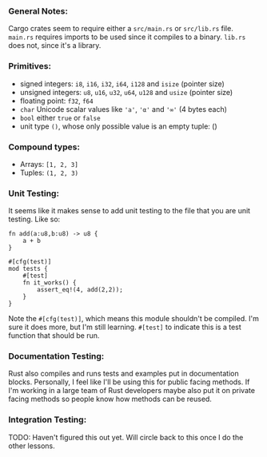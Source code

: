 ### General Notes:
Cargo crates seem to require either a `src/main.rs` or `src/lib.rs`
file. `main.rs` requires imports to be used since it compiles to a binary.
`lib.rs` does not, since it's a library.

### Primitives:
- signed integers: `i8`, `i16`, `i32`, `i64`, `i128` and `isize` (pointer size)
- unsigned integers: `u8`, `u16`, `u32`, `u64`, `u128` and `usize` (pointer size)
- floating point: `f32`, `f64`
- `char` Unicode scalar values like `'a'`, `'α'` and `'∞'` (4 bytes each)
- `bool` either `true` or `false`
- unit type `()`, whose only possible value is an empty tuple: ()

### Compound types:
- Arrays: `[1, 2, 3]`
- Tuples: `(1, 2, 3)`


### Unit Testing:
It seems like it makes sense to add unit testing to the file
that you are unit testing. Like so:

    fn add(a:u8,b:u8) -> u8 {
        a + b
    }

    #[cfg(test)]
    mod tests {
        #[test]
        fn it_works() {
            assert_eq!(4, add(2,2));
        }
    }

Note the `#[cfg(test)]`, which means this module shouldn't 
be compiled. I'm sure it does more, but I'm still learning.
`#[test]` to indicate this is a test function that should be
run.

### Documentation Testing:
Rust also compiles and runs tests and examples put in documentation
blocks. Personally, I feel like I'll be using this for public facing
methods. If I'm working in a large team of Rust developers maybe also
put it on private facing methods so people know how methods can be reused.


### Integration Testing:
TODO: Haven't figured this out yet.
Will circle back to this once I do the other lessons.